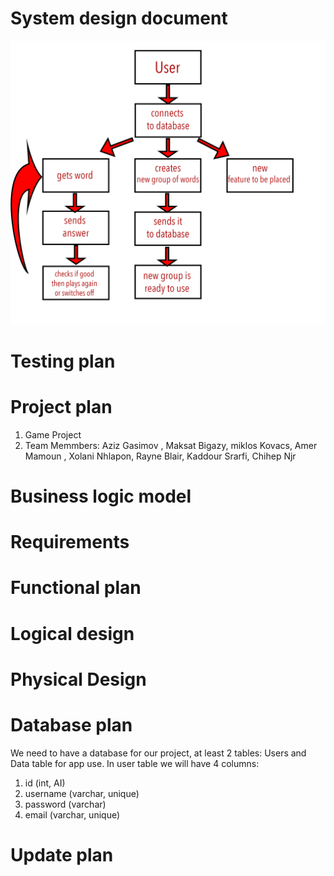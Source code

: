 # System design document

![alt System Design scheme(unfinished)](systemDesignScheme.png)

# Testing plan

# Project plan
1. Game Project
2. Team Memmbers: Aziz Gasimov , Maksat Bigazy, miklos Kovacs, Amer Mamoun , Xolani Nhlapon, Rayne Blair, Kaddour Srarfi, Chihep Njr




# Business logic model

# Requirements

# Functional plan

# Logical design

# Physical Design


# Database plan

We need to have a database for our project, at least 2 tables: Users and Data table for app use.
In user table we will have 4 columns:

1. id (int, AI)
2. username (varchar, unique)
3. password (varchar)
4. email (varchar, unique)


# Update plan

